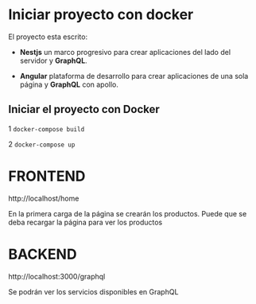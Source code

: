 <!-- @format -->

# Iniciar proyecto con docker

El proyecto esta escrito:

- **Nestjs** un marco progresivo para crear aplicaciones del lado del servidor y **GraphQL**.

- **Angular** plataforma de desarrollo para crear aplicaciones de una sola página y **GraphQL** con apollo.

## Iniciar el proyecto con Docker

1 `docker-compose build`

2 `docker-compose up`

# FRONTEND

http://localhost/home

En la primera carga de la página se crearán los productos. Puede que se deba recargar la página para ver los productos

# BACKEND

http://localhost:3000/graphql

Se podrán ver los servicios disponibles en GraphQL
